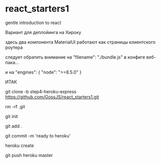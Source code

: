 # react_starters1
gentle introduction to react


Вариант для деплойинга на Хироку

здесь два компонента MaterialUI работают как страницы клиентского роутера

следует обратить внимание на "filename": "./bundle.js" в конфиге веб-пака...

и на "engines": {
    "node": ">=8.5.0"
  }
  
ИТАК

git clone -b step4-heroku-express https://github.com/GossJS/react_starters1.git

rm -rf .git

git init

git add .

git commit -m 'ready to heroku'

heroku create

git push heroku master
